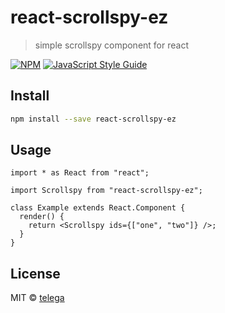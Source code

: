 # react-scrollspy-ez

> simple scrollspy component for react

[![NPM](https://img.shields.io/npm/v/react-scrollspy-ez.svg)](https://www.npmjs.com/package/react-scrollspy-ez) [![JavaScript Style Guide](https://img.shields.io/badge/code_style-standard-brightgreen.svg)](https://standardjs.com)

## Install

```bash
npm install --save react-scrollspy-ez
```

## Usage

```tsx
import * as React from "react";

import Scrollspy from "react-scrollspy-ez";

class Example extends React.Component {
  render() {
    return <Scrollspy ids={["one", "two"]} />;
  }
}
```

## License

MIT © [telega](https://github.com/telega)
